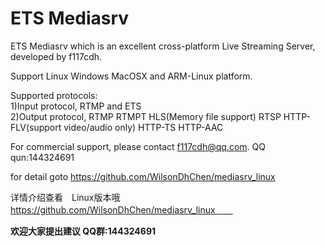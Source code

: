 ﻿# ETS Mediasrv

ETS Mediasrv which is an excellent cross-platform Live Streaming Server, developed by f117cdh.

Support Linux Windows MacOSX and ARM-Linux platform.

Supported protocols:   
1)Input protocol, RTMP and ETS    
2)Output protocol, RTMP RTMPT HLS(Memory file support) RTSP HTTP-FLV(support video/audio only) HTTP-TS HTTP-AAC


For commercial support, please contact   f117cdh@qq.com.  QQ qun:144324691


for detail goto  https://github.com/WilsonDhChen/mediasrv_linux

详情介绍查看　Linux版本哦　https://github.com/WilsonDhChen/mediasrv_linux　　

**欢迎大家提出建议 QQ群:144324691**


